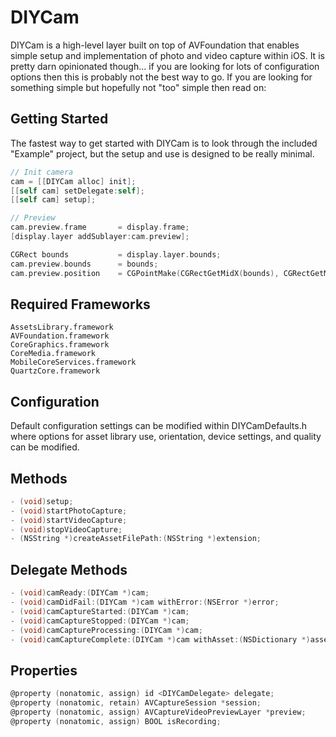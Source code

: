 # DIYCam

DIYCam is a high-level layer built on top of AVFoundation that enables simple setup and implementation of photo and video capture within iOS. It is pretty darn opinionated though... if you are looking for lots of configuration options then this is probably not the best way to go. If you are looking for something simple but hopefully not "too" simple then read on:

## Getting Started
The fastest way to get started with DIYCam is to look through the included "Example" project, but the setup and use is designed to be really minimal.
```objective-c
// Init camera
cam = [[DIYCam alloc] init];
[[self cam] setDelegate:self];
[[self cam] setup];

// Preview
cam.preview.frame       = display.frame;
[display.layer addSublayer:cam.preview];

CGRect bounds           = display.layer.bounds;
cam.preview.bounds      = bounds;
cam.preview.position    = CGPointMake(CGRectGetMidX(bounds), CGRectGetMidY(bounds));
```

## Required Frameworks
    AssetsLibrary.framework
    AVFoundation.framework
    CoreGraphics.framework
    CoreMedia.framework
    MobileCoreServices.framework
    QuartzCore.framework
    
## Configuration
Default configuration settings can be modified within DIYCamDefaults.h where options for asset library use, orientation, device settings, and quality can be modified.

## Methods
```objective-c
- (void)setup;
- (void)startPhotoCapture;
- (void)startVideoCapture;
- (void)stopVideoCapture;
- (NSString *)createAssetFilePath:(NSString *)extension;
```

## Delegate Methods
```objective-c
- (void)camReady:(DIYCam *)cam;
- (void)camDidFail:(DIYCam *)cam withError:(NSError *)error;
- (void)camCaptureStarted:(DIYCam *)cam;
- (void)camCaptureStopped:(DIYCam *)cam;
- (void)camCaptureProcessing:(DIYCam *)cam;
- (void)camCaptureComplete:(DIYCam *)cam withAsset:(NSDictionary *)asset;
```

## Properties
```objective-c
@property (nonatomic, assign) id <DIYCamDelegate> delegate;
@property (nonatomic, retain) AVCaptureSession *session;
@property (nonatomic, assign) AVCaptureVideoPreviewLayer *preview;
@property (nonatomic, assign) BOOL isRecording;
```